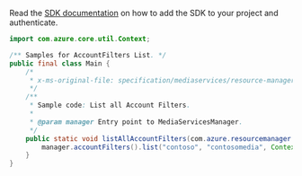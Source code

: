 Read the [SDK documentation](https://github.com/Azure/azure-sdk-for-java/blob/azure-resourcemanager-mediaservices_2.0.0/sdk/mediaservices/azure-resourcemanager-mediaservices/README.md) on how to add the SDK to your project and authenticate.

```java
import com.azure.core.util.Context;

/** Samples for AccountFilters List. */
public final class Main {
    /*
     * x-ms-original-file: specification/mediaservices/resource-manager/Microsoft.Media/stable/2021-11-01/examples/accountFilters-list-all.json
     */
    /**
     * Sample code: List all Account Filters.
     *
     * @param manager Entry point to MediaServicesManager.
     */
    public static void listAllAccountFilters(com.azure.resourcemanager.mediaservices.MediaServicesManager manager) {
        manager.accountFilters().list("contoso", "contosomedia", Context.NONE);
    }
}
```

